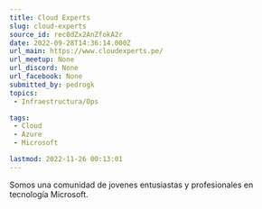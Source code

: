 ```yaml
---
title: Cloud Experts
slug: cloud-experts
source_id: rec0dZx2AnZfokA2r
date: 2022-09-28T14:36:14.000Z
url_main: https://www.cloudexperts.pe/
url_meetup: None
url_discord: None
url_facebook: None
submitted_by: pedrogk
topics: 
 - Infraestructura/Ops

tags: 
 - Cloud
 - Azure
 - Microsoft

lastmod: 2022-11-26 00:13:01
---
```


Somos una comunidad de jovenes entusiastas y profesionales en tecnología Microsoft.
